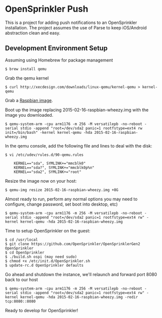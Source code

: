 # OpenSprinkler Push

This is a project for adding push notifications to an OpenSprinkler installation. The project assumes the use of Parse to keep iOS/Android abstraction clean and easy.

## Development Environment Setup

Assuming using Homebrew for package management

	$ brew install qemu

Grab the qemu kernel

	$ curl http://xecdesign.com/downloads/linux-qemu/kernel-qemu > kernel-qemu

Grab a [Raspbian image](https://www.raspberrypi.org/downloads/).

Boot up the image replacing 2015-02-16-raspbian-wheezy.img with the image you downloaded.

	$ qemu-system-arm -cpu arm1176 -m 256 -M versatilepb -no-reboot -serial stdio -append "root=/dev/sda2 panic=1 rootfstype=ext4 rw init=/bin/bash" -kernel kernel-qemu -hda 2015-02-16-raspbian-wheezy.img

In the qemu console, add the following file and lines to deal with the disk:

	$ vi /etc/udev/rules.d/90-qemu.rules

	    KERNEL=="sda", SYMLINK+="mmcblk0"
	    KERNEL=="sda?", SYMLINK+="mmcblk0p%n"
	    KERNEL=="sda2", SYMLINK+="root"

Resize the image now on your host:

	$ qemu-img resize 2015-02-16-raspbian-wheezy.img +8G

Almost ready to run, perform any normal options you may need to configure, change password, set boot into desktop, etc)

	$ qemu-system-arm -cpu arm1176 -m 256 -M versatilepb -no-reboot -serial stdio -append "root=/dev/sda2 panic=1 rootfstype=ext4 rw" -kernel kernel-qemu -hda 2015-02-16-raspbian-wheezy.img

Time to setup OpenSprinkler on the guest:

	$ cd /usr/local
	$ git clone https://github.com/OpenSprinkler/OpenSprinklerGen2 OpenSprinkler
	$ cd OpenSprinkler
	$ ./build.sh ospi (may need sudo)
	$ chmod +x /etc/init.d/OpenSprinkler.sh
	$ update-rc.d OpenSprinkler defaults

Go ahead and shutdown the instance, we'll relaunch and forward port 8080 back to our host

	$ qemu-system-arm -cpu arm1176 -m 256 -M versatilepb -no-reboot -serial stdio -append "root=/dev/sda2 panic=1 rootfstype=ext4 rw" -kernel kernel-qemu -hda 2015-02-16-raspbian-wheezy.img -redir tcp:8080::8080

Ready to develop for OpenSprinkler!